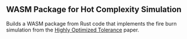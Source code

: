## WASM Package for Hot Complexity Simulation

Builds a WASM package from Rust code that implements the fire burn simulation from the [Highly Optimized Tolerance](https://authors.library.caltech.edu/1527/1/CARpre99.pdf) paper. 